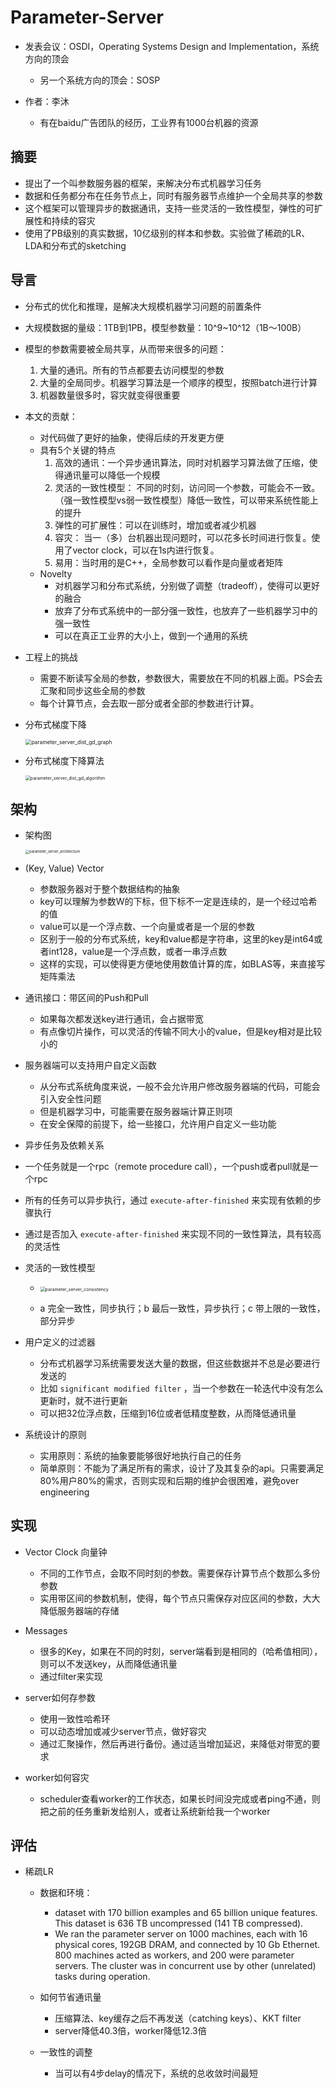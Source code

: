 # Parameter-Server

- 发表会议：OSDI，Operating Systems Design and Implementation，系统方向的顶会
  - 另一个系统方向的顶会：SOSP

- 作者：李沐
  - 有在baidu广告团队的经历，工业界有1000台机器的资源

## 摘要

- 提出了一个叫参数服务器的框架，来解决分布式机器学习任务
- 数据和任务都分布在任务节点上，同时有服务器节点维护一个全局共享的参数 
- 这个框架可以管理异步的数据通讯，支持一些灵活的一致性模型，弹性的可扩展性和持续的容灾
- 使用了PB级别的真实数据，10亿级别的样本和参数。实验做了稀疏的LR、LDA和分布式的sketching



## 导言

- 分布式的优化和推理，是解决大规模机器学习问题的前置条件
- 大规模数据的量级：1TB到1PB，模型参数量：10^9~10^12（1B～100B）
- 模型的参数需要被全局共享，从而带来很多的问题：
  1. 大量的通讯。所有的节点都要去访问模型的参数
  2. 大量的全局同步。机器学习算法是一个顺序的模型，按照batch进行计算
  3. 机器数量很多时，容灾就变得很重要
- 本文的贡献：
  - 对代码做了更好的抽象，使得后续的开发更方便
  - 具有5个关键的特点
    1. 高效的通讯：一个异步通讯算法，同时对机器学习算法做了压缩，使得通讯量可以降低一个规模
    2. 灵活的一致性模型： 不同的时刻，访问同一个参数，可能会不一致。（强一致性模型vs弱一致性模型）降低一致性，可以带来系统性能上的提升
    3. 弹性的可扩展性：可以在训练时，增加或者减少机器
    4. 容灾： 当一（多）台机器出现问题时，可以花多长时间进行恢复。使用了vector clock，可以在1s内进行恢复。
    5. 易用：当时用的是C++，全局参数可以看作是向量或者矩阵
  - Novelty
    - 对机器学习和分布式系统，分别做了调整（tradeoff），使得可以更好的融合
    - 放弃了分布式系统中的一部分强一致性，也放弃了一些机器学习中的强一致性
    - 可以在真正工业界的大小上，做到一个通用的系统
- 工程上的挑战
  -  需要不断读写全局的参数，参数很大，需要放在不同的机器上面。PS会去汇聚和同步这些全局的参数
  -  每个计算节点，会去取一部分或者全部的参数进行计算。

- 分布式梯度下降

  <img src="pics/parameter_server_dist_gd_graph.png" alt="parameter_server_dist_gd_graph" style="zoom:60%;" />

- 分布式梯度下降算法

  <img src="pics/parameter_server_dist_gd_algorithm.png" alt="parameter_server_dist_gd_algorithm" style="zoom:50%;" />

## 架构

- 架构图

  <img src="pics/parameter_server_architecture.png" alt="parameter_server_architecture" style="zoom:40%;" />

- (Key, Value) Vector

  - 参数服务器对于整个数据结构的抽象
  - key可以理解为参数W的下标，但下标不一定是连续的，是一个经过哈希的值
  - value可以是一个浮点数、一个向量或者是一个层的参数
  - 区别于一般的分布式系统，key和value都是字符串，这里的key是int64或者int128，value是一个浮点数，或者一串浮点数
  - 这样的实现，可以使得更方便地使用数值计算的库，如BLAS等，来直接写矩阵乘法

- 通讯接口：带区间的Push和Pull

  - 如果每次都发送key进行通讯，会占据带宽
  - 有点像切片操作，可以灵活的传输不同大小的value，但是key相对是比较小的

- 服务器端可以支持用户自定义函数

  - 从分布式系统角度来说，一般不会允许用户修改服务器端的代码，可能会引入安全性问题
  - 但是机器学习中，可能需要在服务器端计算正则项
  - 在安全保障的前提下，给一些接口，允许用户自定义一些功能

-  异步任务及依赖关系

  - 一个任务就是一个rpc（remote procedure call），一个push或者pull就是一个rpc
  -  所有的任务可以异步执行，通过 `execute-after-finished` 来实现有依赖的步骤执行
  - 通过是否加入 `execute-after-finished` 来实现不同的一致性算法，具有较高的灵活性

- 灵活的一致性模型

  - <img src="pics/parameter_server_consistency.png" alt="parameter_server_consistency" style="zoom:50%;" />

  - a 完全一致性，同步执行；b 最后一致性，异步执行；c 带上限的一致性，部分异步

- 用户定义的过滤器

  - 分布式机器学习系统需要发送大量的数据，但这些数据并不总是必要进行发送的
  - 比如 `significant modified filter` ，当一个参数在一轮迭代中没有怎么更新时，就不进行更新
  - 可以把32位浮点数，压缩到16位或者低精度整数，从而降低通讯量

- 系统设计的原则
  - 实用原则：系统的抽象要能够很好地执行自己的任务
  - 简单原则：不能为了满足所有的需求，设计了及其复杂的api。只需要满足80%用户80%的需求，否则实现和后期的维护会很困难，避免over engineering

## 实现

- Vector Clock 向量钟
  - 不同的工作节点，会取不同时刻的参数。需要保存计算节点个数那么多份参数
  - 实用带区间的参数机制，使得，每个节点只需保存对应区间的参数，大大降低服务器端的存储
- Messages
  - 很多的Key，如果在不同的时刻，server端看到是相同的（哈希值相同），则可以不发送key，从而降低通讯量
  - 通过filter来实现
- server如何存参数
  -  使用一致性哈希环
  - 可以动态增加或减少server节点，做好容灾
  - 通过汇聚操作，然后再进行备份。通过适当增加延迟，来降低对带宽的要求

- worker如何容灾
  - scheduler查看worker的工作状态，如果长时间没完成或者ping不通，则把之前的任务重新发给别人，或者让系统新给我一个worker

## 评估

- 稀疏LR

  - 数据和环境：
    - dataset with 170 billion examples and 65 billion unique features. This dataset is 636 TB uncompressed  (141 TB compressed). 
    - We ran the parameter server on 1000 machines, each with 16 physical cores, 192GB DRAM, and connected by 10 Gb Ethernet. 800 machines acted as workers, and 200 were parameter servers. The cluster was in concurrent use by other (unrelated) tasks during operation.
  - 如何节省通讯量
    - 压缩算法、key缓存之后不再发送（catching keys）、KKT filter
    - server降低40.3倍，worker降低12.3倍

  - 一致性的调整
    - 当可以有4步delay的情况下，系统的总收敛时间最短









